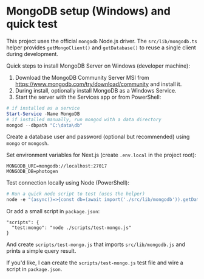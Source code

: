 # MongoDB setup (Windows) and quick test

This project uses the official `mongodb` Node.js driver. The `src/lib/mongodb.ts` helper provides `getMongoClient()` and `getDatabase()` to reuse a single client during development.

Quick steps to install MongoDB Server on Windows (developer machine):

1. Download the MongoDB Community Server MSI from https://www.mongodb.com/try/download/community and install it.
2. During install, optionally install MongoDB as a Windows Service.
3. Start the server with the Services app or from PowerShell:

```powershell
# if installed as a service
Start-Service -Name MongoDB
# if installed manually, run mongod with a data directory
mongod --dbpath "C:\data\db"
```

Create a database user and password (optional but recommended) using `mongo` or `mongosh`.

Set environment variables for Next.js (create `.env.local` in the project root):

```
MONGODB_URI=mongodb://localhost:27017
MONGODB_DB=photogen
```

Test connection locally using Node (PowerShell):

```powershell
# Run a quick node script to test (uses the helper)
node -e "(async()=>{const db=(await import('./src/lib/mongodb')).getDatabase;const d=await db();console.log('OK', (await d.stats()).db);process.exit(0)})().catch(e=>{console.error(e);process.exit(1)})"
```

Or add a small script in `package.json`:

```
"scripts": {
  "test:mongo": "node ./scripts/test-mongo.js"
}
```

And create `scripts/test-mongo.js` that imports `src/lib/mongodb.js` and prints a simple query result.

If you'd like, I can create the `scripts/test-mongo.js` test file and wire a script in `package.json`.
